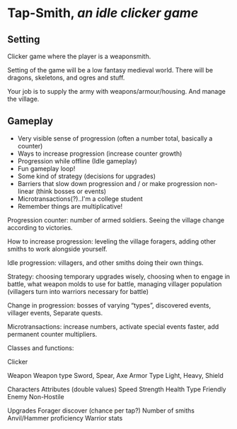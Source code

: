 # Tap-Smith, _an idle clicker game_

## Setting
Clicker game where the player is a weaponsmith.

Setting of the game will be a low fantasy medieval world. There will be dragons, skeletons, and ogres and stuff.

Your job is to supply the army with weapons/armour/housing. And manage the village.



## Gameplay
* Very visible sense of progression (often a number total, basically a counter)
* Ways to increase progression (increase counter growth)
* Progression while offline (Idle gameplay)
* Fun gameplay loop!
* Some kind of strategy (decisions for upgrades)
* Barriers that slow down progression and / or make progression non-linear (think bosses or events)
* Microtransactions(?)..I'm a college student
* Remember things are multiplicative!


 
Progression counter: number of armed soldiers. Seeing the village change according to victories.

How to increase progression: leveling the village foragers, adding other smiths to work alongside yourself.

Idle progression: villagers, and other smiths doing their own things.

Strategy: choosing temporary upgrades wisely, choosing when to engage in battle, what weapon molds to use for battle, managing villager population (villagers turn into warriors necessary for battle)

Change in progression: bosses of varying “types”, discovered events, villager events, Separate quests.

Microtransactions: increase numbers, activate special events faster, add permanent counter multipliers.




Classes and functions:

Clicker

Weapon
Weapon type
Sword, Spear, Axe
Armor Type
Light, Heavy, Shield

Characters
Attributes (double values)
Speed
Strength
Health
Type
Friendly
Enemy
Non-Hostile

Upgrades
Forager discover (chance per tap?)
Number of smiths
Anvil/Hammer proficiency
Warrior stats
